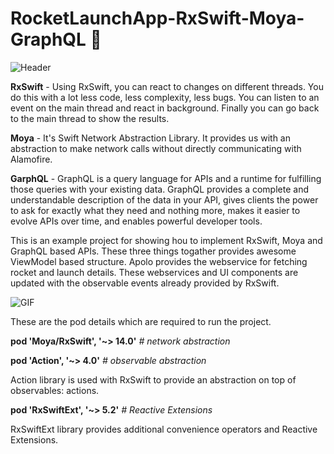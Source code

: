 # RocketLaunchApp-RxSwift-Moya-GraphQL 🚀
![Header](https://www.linkpicture.com/q/Screenshot-2021-06-03-at-11.49.27-PM_3.png) 

**RxSwift** - Using RxSwift, you can react to changes on different threads. You do this with a lot less code, less complexity, less bugs. You can listen to an event on the main thread and react in background. Finally you can go back to the main thread to show the results.

**Moya** - It's Swift Network Abstraction Library. It provides us with an abstraction to make network calls without directly communicating with Alamofire.

**GarphQL** - GraphQL is a query language for APIs and a runtime for fulfilling those queries with your existing data. GraphQL provides a complete and understandable description of the data in your API, gives clients the power to ask for exactly what they need and nothing more, makes it easier to evolve APIs over time, and enables powerful developer tools.

This is an example project for showing hou to implement RxSwift, Moya and GraphQL based APIs. These three things togather provides awesome ViewModel based  structure. Apolo provides the webservice for fetching rocket and launch details. These webservices and UI components are updated with the observable events already provided by RxSwift.

![GIF](https://media.giphy.com/media/xzuBwdgJETtUpF8EAp/giphy.gif) 

These are the pod details which are required to run the project.

**pod 'Moya/RxSwift', '~> 14.0'**                            _# network abstraction_

**pod 'Action', '~> 4.0'**                                   _# observable abstraction_

Action library is used with RxSwift to provide an abstraction on top of observables: actions. 

**pod 'RxSwiftExt', '~> 5.2'**                               _# Reactive Extensions_

RxSwiftExt library provides additional convenience operators and Reactive Extensions.





